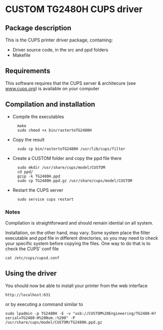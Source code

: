 # CUSTOM TG2480H CUPS driver

## Package description

This is the CUPS printer driver package, containing:

- Driver source code, in the src and ppd folders
- Makefile


## Requirements

This software requires that the CUPS server & architecure (see www.cups.org) is 
available on your computer


## Compilation and installation

- Compile the executables

        make
        sudo chmod +x bin/rastertoTG2480H


- Copy the result 

        sudo cp bin/rastertoTG2480H /usr/lib/cups/filter


- Create a CUSTOM folder and copy the ppd file there

        sudo mkdir /usr/share/cups/model/CUSTOM
        cd ppd/
        gzip -k TG2480H.ppd
        sudo cp TG2480H.ppd.gz /usr/share/cups/model/CUSTOM


- Restart the CUPS server

        sudo service cups restart


### Notes

Compilation is straightforward and should remain idential on all system.

Installation, on the other hand, may vary. Some system place the filter executable and ppd file in different directories, so you may need to check your specific system before copying the files. One way to do that is to check the CUPS' conf file

    cat /etc/cups/cupsd.conf 

## Using the driver

You should now be able to install your printer from the web interface

    http://localhost:631

or by executing a command similar to

    sudo lpadmin -p TG2480H -E -v "usb://CUSTOM%20Engineering/TG2480-H?serial=TG2480-H%20Num.:%200" -P /usr/share/cups/model/CUSTOM/TG2480H.ppd.gz
